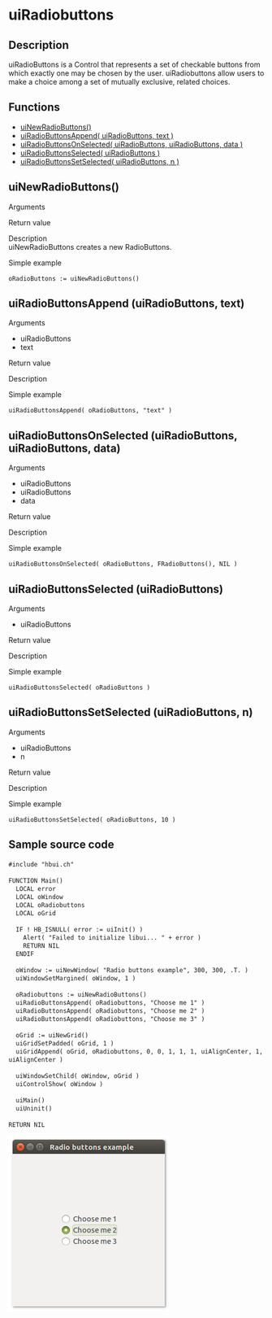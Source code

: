 # **uiRadiobuttons**

## Description
uiRadioButtons is a Control that represents a set of checkable buttons from which exactly one may be chosen by the user.
uiRadiobuttons allow users to make a choice among a set of mutually exclusive, related choices.

## Functions
- [uiNewRadioButtons()](#uinewradiobuttons)
- [uiRadioButtonsAppend( uiRadioButtons, text )](#uiradiobuttonsappend-uiradiobuttons-text)
- [uiRadioButtonsOnSelected( uiRadioButtons, uiRadioButtons, data )](#uiradiobuttonsonselected-uiradiobuttons-uiradiobuttons-data)
- [uiRadioButtonsSelected( uiRadioButtons )](#uiradiobuttonsselected-uiradiobuttons)
- [uiRadioButtonsSetSelected( uiRadioButtons, n )](#uiradiobuttonssetselected-uiradiobuttons-n)

## uiNewRadioButtons()
Arguments

Return value

Description <br>
uiNewRadioButtons creates a new RadioButtons.

Simple example
```harbour
oRadioButtons := uiNewRadioButtons()
```
## uiRadioButtonsAppend (uiRadioButtons, text)
Arguments
- uiRadioButtons
- text

Return value

Description

Simple example
```harbour
uiRadioButtonsAppend( oRadioButtons, "text" )
```
## uiRadioButtonsOnSelected (uiRadioButtons, uiRadioButtons, data)
Arguments
- uiRadioButtons
- uiRadioButtons
- data

Return value

Description

Simple example
```harbour
uiRadioButtonsOnSelected( oRadioButtons, FRadioButtons(), NIL )
```
## uiRadioButtonsSelected (uiRadioButtons)
Arguments
- uiRadioButtons

Return value

Description

Simple example
```harbour
uiRadioButtonsSelected( oRadioButtons )
```
## uiRadioButtonsSetSelected (uiRadioButtons, n)
Arguments
- uiRadioButtons
- n

Return value

Description

Simple example
```harbour
uiRadioButtonsSetSelected( oRadioButtons, 10 )
```
## Sample source code
```harbour
#include "hbui.ch"

FUNCTION Main()
  LOCAL error
  LOCAL oWindow
  LOCAL oRadiobuttons
  LOCAL oGrid

  IF ! HB_ISNULL( error := uiInit() )
    Alert( "Failed to initialize libui... " + error )
    RETURN NIL
  ENDIF

  oWindow := uiNewWindow( "Radio buttons example", 300, 300, .T. )
  uiWindowSetMargined( oWindow, 1 )

  oRadiobuttons := uiNewRadioButtons()
  uiRadioButtonsAppend( oRadiobuttons, "Choose me 1" )
  uiRadioButtonsAppend( oRadiobuttons, "Choose me 2" )
  uiRadioButtonsAppend( oRadiobuttons, "Choose me 3" )

  oGrid := uiNewGrid()
  uiGridSetPadded( oGrid, 1 )
  uiGridAppend( oGrid, oRadiobuttons, 0, 0, 1, 1, 1, uiAlignCenter, 1, uiAlignCenter )
	
  uiWindowSetChild( oWindow, oGrid )
  uiControlShow( oWindow )

  uiMain()
  uiUninit()

RETURN NIL
```
![Linux](ss/radiobuttons_01.png "With family Linux Ubuntu desktop, based on GNOME")
